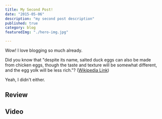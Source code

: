 ```yaml
---
title: My Second Post!
date: "2015-05-06"
description: "my second post description"
published: true
category: blog
featuredImg: "./hero-img.jpg"

---
```


Wow! I love blogging so much already.

Did you know that "despite its name, salted duck eggs can also be made from
chicken eggs, though the taste and texture will be somewhat different, and the
egg yolk will be less rich."?
([Wikipedia Link](https://en.wikipedia.org/wiki/Salted_duck_egg))

Yeah, I didn't either.

## Review

## Video
